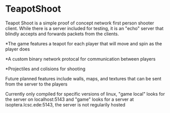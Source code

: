 # TeapotShoot
Teapot Shoot is a simple proof of concept network first person shooter client.  While there is a server included for testing, it is an "echo" server that blindly accepts and forwards packets from the clients.

*The game features a teapot for each player that will move and spin as the player does

*A custom binary network protocal for communication between players

*Projectiles and colisions for shooting

Future planned features include walls, maps, and textures that can be sent from the server to the players

Currently only compiled for specific versions of linux, "game local" looks for the server on localhost:5143 and "game" looks for a server at isoptera.lcsc.ede:5143, the server is not regularily hosted
